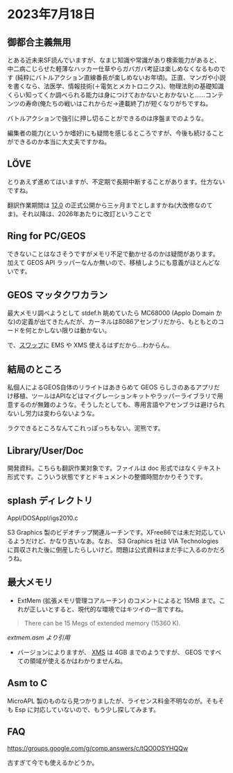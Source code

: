# 2023年7月18日

## 御都合主義無用

とある近未来SF読んでいますが、なまじ知識や常識があり検索能力があると、中二病こじらせた軽薄なハッカー仕草やらガバガバ考証は楽しめなくなるものです (純粋にバトルアクション直線番長が楽しめないお年頃)。正直、マンガや小説を書くなら、法医学、情報技術(＋電気とメカトロニクス)、物理法則の基礎知識くらい知ってくか調べられる能力は身につけておかないとおかないと……コンテンツの寿命(俺たちの戦いはこれからだ→連載終了)が短くなりがちですね。

バトルアクションで強引に押し切ることができるのは序盤までのような。

編集者の能力(というか嗜好)にも疑問を感じるところですが、今後も続けることができるのか本当に大丈夫ですかね。

## LÖVE

とりあえず進めてはいますが、不定期で長期中断することがあります。仕方ないですね。

翻訳作業期間は [12.0](https://love2d.org/wiki/12.0) の正式公開から三ヶ月までとしますかね(大改修なのてま)。それ以降は、2026年あたりに改訂ということで

## Ring for PC/GEOS
できないことはなさそうですがメモリ不足で動かせるのかは疑問があります。
加えて GEOS API ラッパーなんか無いので、移植しようにも意義がほとんどないです。

## GEOS マッタクワカラン

最大メモリ調べようとして stdef.h 眺めていたら MC68000 (Applo Domain かな)の定義が出てきたんだが、カーネルは8086アセンブリだから、もともとのコードを何とかしない限りは動かない。

で、[スワップ](https://github.com/bluewaysw/pcgeos/tree/9672d033f192a4fd5103103bf385cc8cd58c48b7/Driver/Swap)に EMS や XMS 使えるはずだから…わからん。

## 結局のところ
私個人によるGEOS自体のリライトはあきらめて
GEOS らしさのあるアプリだけ移植、ツールはAPIなどはマイグレーションキットやラッパーライブラリで用意するのが無難のような。そうしたとしても、専用言語やアセンブラは避けられないし労力は変わらないような。

ラクできるところなんてこれっぽっちもない。泥熊です。

## Library/User/Doc

開発資料。こちらも翻訳作業対象です。ファイルは doc 形式ではなくテキスト形式です。こういう状態ですとドキュメントの整備時間かかりそうです。

## splash ディレクトリ

Appl/DOSAppl/igs2010.c

S3 Graphics 製のビデオチップ関連ルーチンです。XFree86では未だ対応しているようだけど、かなり古いなあ。なお、 S3 Graphics 社は VIA Technologies に買収された後に倒産したらしいけど。問題は公式資料はまだ手に入るのかだろうね。　

## 最大メモリ

* ExtMem (拡張メモリ管理コアルーチン) のコメントによると 15MB まで。これが正しいとすると、現代的な環境ではキツイの一言ですね。

> There can be 15 Megs of extended memory (15360 K).

*extmem.asm より引用*

* バージョンによりますが、 [XMS](https://en.m.wikipedia.org/wiki/Extended_memory) は 4GB までのようですが、 GEOS ですべての領域が使えるかはわかりませんね。

## Asm to C
MicroAPL 製のものなら見つかりましたが、ライセンス料金不明なのが。そもそも Esp に対応していないので、もう少し探してみます。

## FAQ
https://groups.google.com/g/comp.answers/c/tQO0OSYHQQw

古すぎて今でも使えるかどうか。
